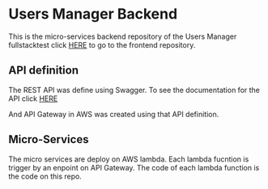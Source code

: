 # Users Manager Backend

This is the micro-services backend repository of the Users Manager fullstacktest click [HERE](https://github.com/syvelasquez10/users-manager-front) to go to the frontend repository.

API definition
-------------
The REST API was define using Swagger.
To see the documentation for the API click [HERE](https://app.swaggerhub.com/apis/syvelasquez10/users-manager-back-v3/1.0.0)

And API Gateway in AWS was created using that API definition.

Micro-Services 
-------------
The micro services are deploy on AWS lambda. Each lambda fucntion is trigger by an enpoint on API Gateway.
The code of each lambda function is the code on this repo.
